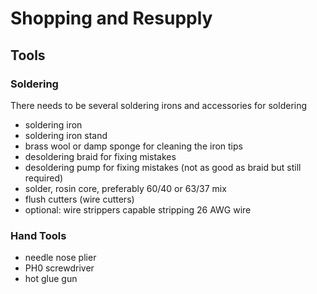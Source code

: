 # Shopping and Resupply

## Tools

### Soldering

There needs to be several soldering irons and accessories for soldering

- soldering iron
- soldering iron stand
- brass wool or damp sponge for cleaning the iron tips
- desoldering braid for fixing mistakes
- desoldering pump for fixing mistakes (not as good as braid but still required)
- solder, rosin core, preferably 60/40 or 63/37 mix
- flush cutters (wire cutters)
- optional: wire strippers capable stripping 26 AWG wire

### Hand Tools

- needle nose plier
- PH0 screwdriver
- hot glue gun